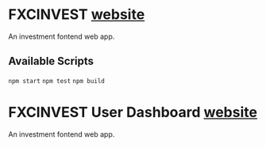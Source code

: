 # FXCINVEST [website](https://fxcinvest.com)

 An investment fontend web app.

## Available Scripts

`npm start`
`npm test`
`npm build`
# FXCINVEST User Dashboard [website](https://my.fxcinvest.com)

 An investment fontend web app.

